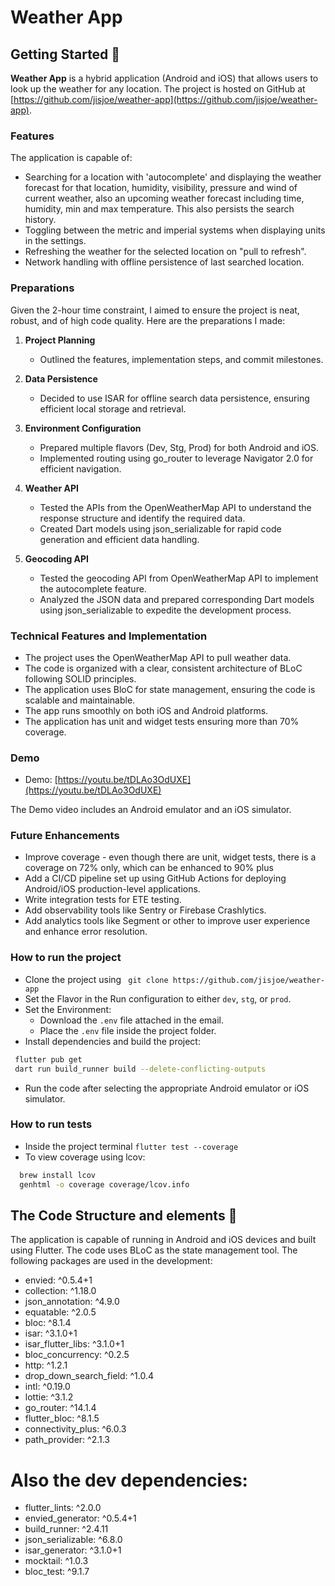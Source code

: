 # Weather App


## Getting Started :rocket:

**Weather App** is a hybrid application (Android and iOS) that allows users to look up the weather for any location. The project is hosted on GitHub at [https://github.com/jisjoe/weather-app](https://github.com/jisjoe/weather-app).

### Features

The application is capable of:
- Searching for a location with 'autocomplete' and displaying the weather forecast for that location, humidity, visibility, pressure and wind of current weather, also an upcoming weather forecast including time, humidity, min and max temperature. This also persists the search history.
- Toggling between the metric and imperial systems when displaying units in the settings.
- Refreshing the weather for the selected location on "pull to refresh".
- Network handling with offline persistence of last searched location.


### Preparations

Given the 2-hour time constraint, I aimed to ensure the project is neat, robust, and of high code quality. Here are the preparations I made:

1. **Project Planning**
    - Outlined the features, implementation steps, and commit milestones.

2. **Data Persistence**
    - Decided to use ISAR for offline search data persistence, ensuring efficient local storage and retrieval.

3. **Environment Configuration**
    - Prepared multiple flavors (Dev, Stg, Prod) for both Android and iOS.
    - Implemented routing using go_router to leverage Navigator 2.0 for efficient navigation.

4. **Weather API**
    - Tested the APIs from the OpenWeatherMap API to understand the response structure and identify the required data.
    - Created Dart models using json_serializable for rapid code generation and efficient data handling.

5. **Geocoding API**
    - Tested the geocoding API from OpenWeatherMap API to implement the autocomplete feature.
    - Analyzed the JSON data and prepared corresponding Dart models using json_serializable to expedite the development process.

### Technical Features and Implementation

- The project uses the OpenWeatherMap API to pull weather data.
- The code is organized with a clear, consistent architecture of BLoC following SOLID principles.
- The application uses BloC for state management, ensuring the code is scalable and maintainable.
- The app runs smoothly on both iOS and Android platforms.
- The application has unit and widget tests ensuring more than 70% coverage.

### Demo

- Demo: [https://youtu.be/tDLAo3OdUXE](https://youtu.be/tDLAo3OdUXE)

The Demo video includes an Android emulator and an iOS simulator.


### Future Enhancements

- Improve coverage - even though there are unit, widget tests, there is a coverage on 72% only, which can be enhanced to 90% plus
- Add a CI/CD pipeline set up using GitHub Actions for deploying Android/iOS production-level applications.
- Write integration tests for ETE testing.
- Add observability tools like Sentry or Firebase Crashlytics.
- Add analytics tools like Segment or other to improve user experience and enhance error resolution.

### How to run the project

- Clone the project using ``` git clone https://github.com/jisjoe/weather-app```
- Set the Flavor in the Run configuration to either `dev`, `stg`, or `prod`.
- Set the Environment:
    - Download the `.env` file attached in the email.
    - Place the `.env` file inside the project folder.
- Install dependencies and build the project: 
```sh
 flutter pub get
 dart run build_runner build --delete-conflicting-outputs 
```
- Run the code after selecting the appropriate Android emulator or iOS simulator.

### How to run tests

- Inside the project terminal ```flutter test --coverage```
- To view coverage using lcov:
```sh
  brew install lcov
  genhtml -o coverage coverage/lcov.info
```

## The Code Structure and elements :abcd:
The application is capable of running in Android and iOS devices and built using Flutter. The code uses BLoC as the state management tool.
The following packages are used in the development:
* envied: ^0.5.4+1
* collection: ^1.18.0
* json_annotation: ^4.9.0
* equatable: ^2.0.5
* bloc: ^8.1.4
* isar: ^3.1.0+1
* isar_flutter_libs: ^3.1.0+1
* bloc_concurrency: ^0.2.5
* http: ^1.2.1
* drop_down_search_field: ^1.0.4
* intl: ^0.19.0
* lottie: ^3.1.2
* go_router: ^14.1.4
* flutter_bloc: ^8.1.5
* connectivity_plus: ^6.0.3
* path_provider: ^2.1.3

# Also the dev dependencies:

* flutter_lints: ^2.0.0
* envied_generator: ^0.5.4+1
* build_runner: ^2.4.11
* json_serializable: ^6.8.0
* isar_generator: ^3.1.0+1
* mocktail: ^1.0.3
* bloc_test: ^9.1.7